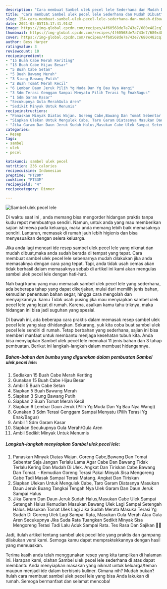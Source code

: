 ```yaml
---
description: "Cara membuat Sambel ulek pecel lele Sederhana dan Mudah Dibuat"
title: "Cara membuat Sambel ulek pecel lele Sederhana dan Mudah Dibuat"
slug: 154-cara-membuat-sambel-ulek-pecel-lele-sederhana-dan-mudah-dibuat
date: 2021-05-05T15:17:41.914Z
image: https://img-global.cpcdn.com/recipes/4f60568de7a743e7/680x482cq70/sambel-ulek-pecel-lele-foto-resep-utama.jpg
thumbnail: https://img-global.cpcdn.com/recipes/4f60568de7a743e7/680x482cq70/sambel-ulek-pecel-lele-foto-resep-utama.jpg
cover: https://img-global.cpcdn.com/recipes/4f60568de7a743e7/680x482cq70/sambel-ulek-pecel-lele-foto-resep-utama.jpg
author: Bess Harper
ratingvalue: 3
reviewcount: 10
recipeingredient:
- "15 Buah Cabe Merah Keriting"
- "15 Buah Cabe Hijau Besar"
- "5 Buah Cabe Setan"
- "5 Buah Bawang Merah"
- "3 Siung Bawang Putih"
- "2 Buah Tomat Merah Kecil"
- "6 Lembar Daun Jeruk Pilih Yg Muda Dan Yg Bau Nya Wangi"
- "3 Sdm Terasi Genggam Sampai Menyatu Pilih Terasi Yg EnakBagus"
- "1 Sdm Garam Kasar"
- "Secukupnya Gula MerahGula Aren"
- "Sedikit Minyak Untuk Menumis"
recipeinstructions:
- "Panaskan Minyak Diatas Wajan. Goreng Cabe,Bawang Dan Tomat Sebentar Saja Jangan Terlalu Lama Agar Cabe Dan Bawang Tidak Terlalu Kering Dan Mudah Di Ulek. Angkat Dan Tiriskan Cabe,Bawang Dan Tomat.  Kemudian Goreng Terasi Pakai Minyak Sisa Mengoreng Cabe Tadi Masak Sampai Terasi Matang. Angkat Dan Tiriskan"
- "Siapkan Ulekan Untuk Mengulek Cabe, Taro Garam Diatasnya Masukan Daun Jeruk Buang Tangkai Tengah Nya Ulek Garam Dan Daun Jeruk Sampai Halus"
- "Jika Garam Dan Daun Jeruk Sudah Halus,Masukan Cabe Ulek Sampai Setengah Halus Kemudian Masukan Bawang Ulek Lagi Sampai Setengah Halus. Masukan Tomat Ulek Lagi Jika Sudah Merata Masuka Terasi Yg Sudah Di Goreng Ulek Lagi Sampai Rata, Masukan Gula Merah Atau Gula Aren Secukupnya Jika Suda Rata Tuangkan Sedikit Minyak Sisa Mengoreng Terasi Tadi Lalu Aduk Sampai Rata. Tes Rasa Dan Sajikan 🤤🤤"
categories:
- Resep
tags:
- sambel
- ulek
- pecel

katakunci: sambel ulek pecel 
nutrition: 236 calories
recipecuisine: Indonesian
preptime: "PT29M"
cooktime: "PT33M"
recipeyield: "4"
recipecategory: Dinner

---
```



![Sambel ulek pecel lele](https://img-global.cpcdn.com/recipes/4f60568de7a743e7/680x482cq70/sambel-ulek-pecel-lele-foto-resep-utama.jpg)

Di waktu  saat ini , anda memang bisa mengorder hidangan praktis tanpa kudu repot membuatnya sendiri. Namun, untuk anda yang mau memberikan sajian istimewa pada keluarga, maka anda memang lebih baik memasaknya sendiri. Lantaran, memasak di rumah jauh lebih higienis dan bisa menyesuaikan dengan selera keluarga.

Jika anda lagi mencari ide resep sambel ulek pecel lele yang nikmat dan mudah dibuat,maka anda sudah berada di tempat yang tepat. Cara membuat sambel ulek pecel lele  sebenarnya mudah dilakukan jika anda memasaknya dengan cara yang tepat. Tapi, anda tidak usah cemas akan tidak berhasil dalam memasaknya 
sebab di artikel ini kami akan mengulas sambel ulek pecel lele dengan hati-hati.  



Nah bagi kamu yang mau memasak sambel ulek pecel lele yang sederhana, ada beberapa tahap yang dapat dikerjakan, mulai dari memilih jenis bahan, kemudian penentuan bahan segar, hingga cara mengolah dan menyajikannya. kamu Tidak usah pusing jika mau menyiapkan sambel ulek pecel lele yang lezat di rumah. Karena, asalkan kamu  tahu triknya, maka hidangan ini bisa jadi suguhan yang spesial.

Di bawah ini, ada beberapa cara praktis  dalam memasak resep sambel ulek pecel lele yang siap dihidangkan. Sekarang, yuk kita coba buat sambel ulek pecel lele sendiri di rumah. Tetap berbahan yang sederhana, sajian ini bisa memberi manfaat untuk membantu menjaga kesehatan tubuh kita. Anda bisa menyiapkan Sambel ulek pecel lele memakai 11 jenis bahan dan 3 tahap pembuatan. Berikut ini langkah-langkah dalam membuat hidangannya.

<!--inarticleads1-->

##### Bahan-bahan dan bumbu yang digunakan dalam pembuatan Sambel ulek pecel lele:

1. Sediakan 15 Buah Cabe Merah Keriting
1. Gunakan 15 Buah Cabe Hijau Besar
1. Ambil 5 Buah Cabe Setan
1. Siapkan 5 Buah Bawang Merah
1. Siapkan 3 Siung Bawang Putih
1. Siapkan 2 Buah Tomat Merah Kecil
1. Siapkan 6 Lembar Daun Jeruk (Pilih Yg Muda Dan Yg Bau Nya Wangi)
1. Gunakan 3 Sdm Terasi Genggam Sampai Menyatu (Pilih Terasi Yg Enak/Bagus)
1. Ambil 1 Sdm Garam Kasar
1. Siapkan Secukupnya Gula Merah/Gula Aren
1. Ambil Sedikit Minyak Untuk Menumis




<!--inarticleads2-->

##### Langkah-langkah menyiapkan Sambel ulek pecel lele:

1. Panaskan Minyak Diatas Wajan. Goreng Cabe,Bawang Dan Tomat Sebentar Saja Jangan Terlalu Lama Agar Cabe Dan Bawang Tidak Terlalu Kering Dan Mudah Di Ulek. Angkat Dan Tiriskan Cabe,Bawang Dan Tomat.  - Kemudian Goreng Terasi Pakai Minyak Sisa Mengoreng Cabe Tadi Masak Sampai Terasi Matang. Angkat Dan Tiriskan
1. Siapkan Ulekan Untuk Mengulek Cabe, Taro Garam Diatasnya Masukan Daun Jeruk Buang Tangkai Tengah Nya Ulek Garam Dan Daun Jeruk Sampai Halus
1. Jika Garam Dan Daun Jeruk Sudah Halus,Masukan Cabe Ulek Sampai Setengah Halus Kemudian Masukan Bawang Ulek Lagi Sampai Setengah Halus. Masukan Tomat Ulek Lagi Jika Sudah Merata Masuka Terasi Yg Sudah Di Goreng Ulek Lagi Sampai Rata, Masukan Gula Merah Atau Gula Aren Secukupnya Jika Suda Rata Tuangkan Sedikit Minyak Sisa Mengoreng Terasi Tadi Lalu Aduk Sampai Rata. Tes Rasa Dan Sajikan 🤤🤤




Jadi, itulah artikel tentang  sambel ulek pecel lele  yang praktis dan gampang dilakukan versi kami. Semoga kamu dapat mempraktekkannya dengan hasil yang memuaskan. 

Terima kasih anda telah menggunakan resep yang kita tampilkan di halaman ini. Harapan kami, olahan  Sambel ulek pecel lele sederhana di atas dapat membantu Anda menyiapkan masakan yang nikmat untuk keluarga/teman maupun menjadi ide dalam berbisnis kuliner. Gimana nih? Mudah bukan? Itulah cara membuat sambel ulek pecel lele yang bisa Anda lakukan di rumah. Semoga bermanfaat dan selamat mencoba!

